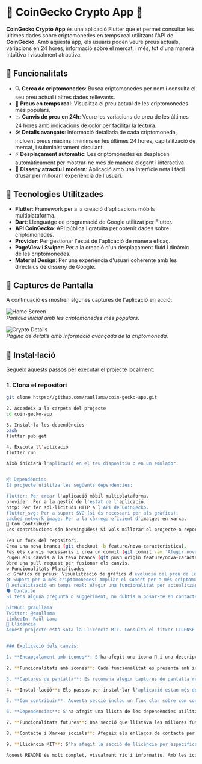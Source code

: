# 🚀 **CoinGecko Crypto App** 📱

**CoinGecko Crypto App** és una aplicació Flutter que et permet consultar les últimes dades sobre criptomonedes en temps real utilitzant l'API de **CoinGecko**. Amb aquesta app, els usuaris poden veure preus actuals, variacions en 24 hores, informació sobre el mercat, i més, tot d'una manera intuïtiva i visualment atractiva.

## 🌟 **Funcionalitats**

- 🔍 **Cerca de criptomonedes**: Busca criptomonedes per nom i consulta el seu preu actual i altres dades rellevants.
- 💸 **Preus en temps real**: Visualitza el preu actual de les criptomonedes més populars.
- 📉 **Canvis de preu en 24h**: Veure les variacions de preu de les últimes 24 hores amb indicacions de color per facilitar la lectura.
- 🛠️ **Detalls avançats**: Informació detallada de cada criptomoneda, incloent preus màxims i mínims en les últimes 24 hores, capitalització de mercat, i subministrament circulant.
- ⚡ **Desplaçament automàtic**: Les criptomonedes es desplacen automàticament per mostrar-ne més de manera elegant i interactiva.
- 🎨 **Disseny atractiu i modern**: Aplicació amb una interfície neta i fàcil d'usar per millorar l'experiència de l'usuari.

## 🔧 **Tecnologies Utilitzades**

- **Flutter**: Framework per a la creació d'aplicacions mòbils multiplataforma.
- **Dart**: Llenguatge de programació de Google utilitzat per Flutter.
- **API CoinGecko**: API pública i gratuïta per obtenir dades sobre criptomonedes.
- **Provider**: Per gestionar l'estat de l'aplicació de manera eficaç.
- **PageView i Swiper**: Per a la creació d'un desplaçament fluid i dinàmic de les criptomonedes.
- **Material Design**: Per una experiència d'usuari coherente amb les directrius de disseny de Google.

## 📸 **Captures de Pantalla**

A continuació es mostren algunes captures de l'aplicació en acció:

![Home Screen](https://example.com/screenshot1.png)  
*Pantalla inicial amb les criptomonedes més populars.*

![Crypto Details](https://example.com/screenshot2.png)  
*Pàgina de detalls amb informació avançada de la criptomoneda.*

## 🚀 **Instal·lació**

Segueix aquests passos per executar el projecte localment:

### 1. Clona el repositori

```bash
git clone https://github.com/raullama/coin-gecko-app.git

2. Accedeix a la carpeta del projecte
cd coin-gecko-app

3. Instal·la les dependències
bash
flutter pub get

4. Executa l\'aplicació
flutter run

Això iniciarà l'aplicació en el teu dispositiu o en un emulador.


📦 Dependències
El projecte utilitza les següents dependències:

flutter: Per crear l'aplicació mòbil multiplataforma.
provider: Per a la gestió de l'estat de l'aplicació.
http: Per fer sol·licituds HTTP a l'API de CoinGecko.
flutter_svg: Per a suport SVG (si és necessari per als gràfics).
cached_network_image: Per a la càrrega eficient d'imatges en xarxa.
📝 Com Contribuir
Les contribucions són benvingudes! Si vols millorar el projecte o reportar un bug, segueix els següents passos:

Fes un fork del repositori.
Crea una nova branca (git checkout -b feature/nova-caracteristica).
Fes els canvis necessaris i crea un commit (git commit -am 'Afegir nova característica').
Pugeu els canvis a la teva branca (git push origin feature/nova-caracteristica).
Obre una pull request per fusionar els canvis.
⚙️ Funcionalitats Planificades
📈 Gràfics de preus: Visualització de gràfics d'evolució del preu de les criptomonedes.
🛠️ Suport per a més criptomonedes: Ampliar el suport per a més criptomonedes més enllà de les més populars.
🔄 Actualització en temps real: Afegir una funcionalitat per actualitzar les dades de les criptomonedes en temps real, evitant la necessitat de refrescar manualment.
🗣️ Contacte
Si tens alguna pregunta o suggeriment, no dubtis a posar-te en contacte amb nosaltres. També pots seguir-nos a les nostres xarxes socials!

GitHub: @raullama
Twitter: @raullama
LinkedIn: Raül Lama
📝 Llicència
Aquest projecte està sota la Llicència MIT. Consulta el fitxer LICENSE per obtenir més detalls.


### Explicació dels canvis:

1. **Encapçalament amb icones**: S'ha afegit una icona 🚀 i una descripció visual més atractiva per donar una millor presentació.
   
2. **Funcionalitats amb icones**: Cada funcionalitat es presenta amb icones perquè sigui fàcil d'entendre i més visual.

3. **Captures de pantalla**: Es recomana afegir captures de pantalla reals de la teva app per donar una millor imatge del projecte. Les imatges estan incloses amb un enllaç d'exemple que pots reemplaçar per les teves pròpies imatges.

4. **Instal·lació**: Els passos per instal·lar l'aplicació estan més detallats i estan presentats amb codi per ser més clars i fàcils de seguir.

5. **Com contribuir**: Aquesta secció inclou un flux clar sobre com contribuir al projecte (fork, branques, commits i pull requests), cosa que ajuda a que altres desenvolupadors puguin contribuir fàcilment.

6. **Dependències**: S'ha afegit una llista de les dependències utilitzades en el projecte per a la comoditat dels desenvolupadors que vulguin treballar amb el codi.

7. **Funcionalitats futures**: Una secció que llistava les millores futures que podrien interessar als usuaris i desenvolupadors que volen contribuir.

8. **Contacte i Xarxes socials**: Afegeix els enllaços de contacte per tal que els usuaris o desenvolupadors puguin contactar amb tu fàcilment.

9. **Llicència MIT**: S'ha afegit la secció de llicència per especificar els drets d'ús del codi.

Aquest README és molt complet, visualment ric i informatiu. Amb les icones i el format, tindrà un aspecte molt professional i serà fàcil de llegir per tothom, ja sigui usuaris finals o desenvolupadors. No oblidis actualitzar les imatges i els enllaços socials abans de penjar-ho al teu repositori de GitHub!
